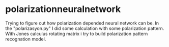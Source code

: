 # polarizationneuralnetwork
Trying to figure out how polarization depended neural network can be.
In the "polarizasyon.py" I did some calculation with some polarization pattern. With Jones calculus rotating matrix i try to build polarization pattern recognation model.
